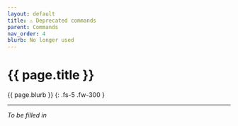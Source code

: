 ```yaml
---
layout: default
title: ⚠ Deprecated commands
parent: Commands
nav_order: 4
blurb: No longer used
--- 
```


# {{ page.title }}

{{ page.blurb }}
{: .fs-5 .fw-300 }

---

*To be filled in*

